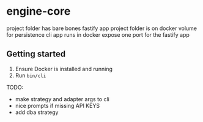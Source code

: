 # engine-core

project folder has bare bones fastify app
project folder is on docker volume for persistence
cli app runs in docker
expose one port for the fastify app

## Getting started

1. Ensure Docker is installed and running
2. Run `bin/cli`

TODO:

- make strategy and adapter args to cli
- nice prompts if missing API KEYS
- add dba strategy
